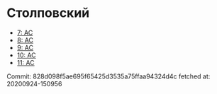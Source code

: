 # Столповский
- [7: AC](7.md)
- [8: AC](8.md)
- [9: AC](9.md)
- [10: AC](10.md)
- [11: AC](11.md)

Commit: 828d098f5ae695f65425d3535a75ffaa94324d4c
 fetched at: 20200924-150956
